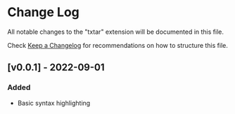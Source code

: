 # Change Log

All notable changes to the "txtar" extension will be documented in this file.

Check [Keep a Changelog](http://keepachangelog.com/) for recommendations on how to structure this file.

## [v0.0.1] - 2022-09-01

### Added

- Basic syntax highlighting
